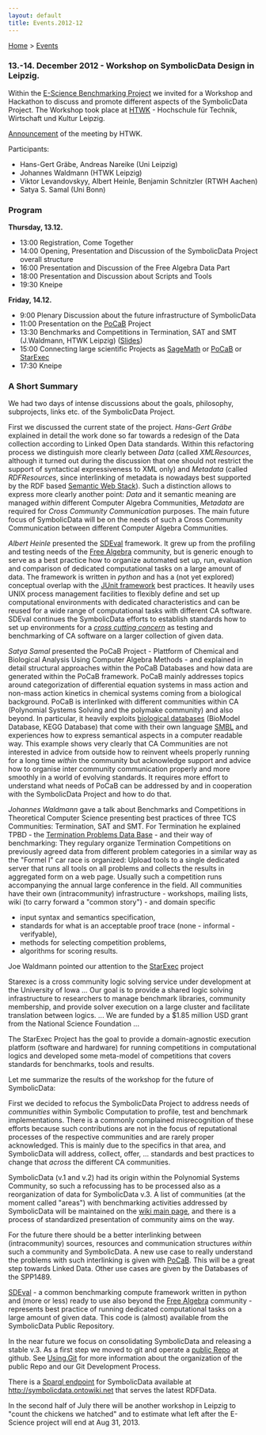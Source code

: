 ```yaml
---
layout: default
title: Events.2012-12
---
```


[Home](index "wikilink") \> [Events](Events "wikilink")

### 13.-14. December 2012 - Workshop on SymbolicData Design in Leipzig.

Within the [E-Science Benchmarking Project](Projects.EScience "wikilink") we invited for a Workshop and Hackathon to discuss and promote different aspects of the SymbolicData Project. The Workshop took place at [HTWK](http://www.htwk-leipzig.de) - Hochschule für Technik, Wirtschaft und Kultur Leipzig.

[Announcement](http://portal.imn.htwk-leipzig.de/events/workshop-on-symbolicdata-design) of the meeting by HTWK.

Participants:

-   Hans-Gert Gräbe, Andreas Nareike (Uni Leipzig)
-   Johannes Waldmann (HTWK Leipzig)
-   Viktor Levandovskyy, Albert Heinle, Benjamin Schnitzler (RTWH Aachen)
-   Satya S. Samal (Uni Bonn)

### Program

**Thursday, 13.12.**

-   13:00 Registration, Come Together
-   14:00 Opening, Presentation and Discussion of the SymbolicData Project overall structure
-   16:00 Presentation and Discussion of the Free Algebra Data Part
-   18:00 Presentation and Discussion about Scripts and Tools
-   19:30 Kneipe

**Friday, 14.12.**

-   9:00 Plenary Discussion about the future infrastructure of SymbolicData
-   11:00 Presentation on the [PoCaB](http://pocab.cg.cs.uni-bonn.de) Project
-   13:30 Benchmarks and Competitions in Termination, SAT and SMT (J.Waldmann, HTWK Leipzig) ([Slides](http://www.imn.htwk-leipzig.de/~waldmann/talk/12/sym/main.pdf))
-   15:00 Connecting large scientific Projects as [SageMath](http://www.sagemath.org/) or [PoCaB](http://pocab.cg.cs.uni-bonn.de) or [StarExec](http://www.starexec.org/starexec/public/about.jsp)
-   17:30 Kneipe

### A Short Summary

We had two days of intense discussions about the goals, philosophy, subprojects, links etc. of the SymbolicData Project.

First we discussed the current state of the project. *Hans-Gert Gräbe* explained in detail the work done so far towards a redesign of the Data collection according to Linked Open Data standards. Within this refactoring process we distinguish more clearly between *Data* (called *XMLResources*, although it turned out during the discussion that one should not restrict the support of syntactical expressiveness to XML only) and *Metadata* (called *RDFResources*, since interlinking of metadata is nowadays best supported by the RDF based [Semantic Web Stack](http://en.wikipedia.org/wiki/Semantic_Web_Stack)). Such a distinction allows to express more clearly another point: *Data* and it semantic meaning are managed *within* different Computer Algebra Communities, *Metadata* are required for *Cross Community Communication* purposes. The main future focus of SymbolicData will be on the needs of such a Cross Community Communication between different Computer Algebra Communities.

*Albert Heinle* presented the [SDEval](SDEval "wikilink") framework. It grew up from the profiling and testing needs of the [Free Algebra](FreeAlgebras "wikilink") community, but is generic enough to serve as a best practice how to organize automated set up, run, evaluation and comparison of dedicated computational tasks on a large amount of data. The framework is written in *python* and has a (not yet explored) conceptual overlap with the [JUnit framework](http://en.wikipedia.org/wiki/JUnit) best practices. It heavily uses UNIX process management facilities to flexibly define and set up computational environments with dedicated characteristics and can be reused for a wide range of computational tasks with different CA software. SDEval continues the SymbolicData efforts to establish standards how to set up environments for a *[cross cutting concern](http://en.wikipedia.org/wiki/Cross-cutting_concern)* as testing and benchmarking of CA software on a larger collection of given data.

*Satya Samal* presented the PoCaB Project - Plattform of Chemical and Biological Analysis Using Computer Algebra Methods - and explained in detail structural approaches within the PoCaB Databases and how data are generated within the PoCaB framework. PoCaB mainly addresses topics around categorization of differential equation systems in mass action and non-mass action kinetics in chemical systems coming from a biological background. PoCaB is interlinked with different communities within CA (Polynomial Systems Solving and the polymake community) and also beyond. In particular, it heavily exploits [biological databases](http://www.ebi.ac.uk/biomodels-main/) (BioModel Database, KEGG Database) that come with their own language [SMBL](http://sbml.org) and experiences how to express semantical aspects in a computer readable way. This example shows very clearly that CA Communities are not interested in advice from outside how to reinvent wheels properly running for a long time *within* the community but acknowledge support and advice how to organise inter community communication properly and more smoothly in a world of evolving standards. It requires more effort to understand what needs of PoCaB can be addressed by and in cooperation with the SymbolicData Project and how to do that.

*Johannes Waldmann* gave a talk about Benchmarks and Competitions in Theoretical Computer Science presenting best practices of three TCS Communities: Termination, SAT and SMT. For Termination he explained TPBD - the [Termination Problems Data Base](http://termination-portal.org/wiki/TPDB) - and their way of benchmarking: They regulary organize Termination Competitions on previously agreed data from different problem categories in a similar way as the "Formel I" car race is organized: Upload tools to a single dedicated server that runs all tools on all problems and collects the results in aggregated form on a web page. Usually such a competition runs accompanying the annual large conference in the field. All communities have their own (intracommunity) infrastructure - workshops, mailing lists, wiki (to carry forward a "common story") - and domain specific

-   input syntax and semantics specification,
-   standards for what is an acceptable proof trace (none - informal - verifyable),
-   methods for selecting competition problems,
-   algorithms for scoring results.

Joe Waldmann pointed our attention to the [StarExec](http://www.starexec.org/starexec/public/about.jsp) project

  
Starexec is a cross community logic solving service under development at the University of Iowa ... Our goal is to provide a shared logic solving infrastructure to researchers to manage benchmark libraries, community membership, and provide solver execution on a large cluster and facilitate translation between logics. ... We are funded by a \$1.85 million USD grant from the National Science Foundation ...

The StarExec Project has the goal to provide a domain-agnostic execution platform (software and hardware) for running competitions in computational logics and developed some meta-model of competitions that covers standards for benchmarks, tools and results.

Let me summarize the results of the workshop for the future of SymbolicData:

First we decided to refocus the SymbolicData Project to address needs of *communities* within Symbolic Computation to profile, test and benchmark implementations. There is a commonly complained misrecognition of these efforts because such contributions are not in the focus of reputational processes of the respective communities and are rarely proper acknowledged. This is mainly due to the specifics in that area, and SymbolicData will address, collect, offer, ... standards and best practices to change that *across* the different CA communities.

SymbolicData (v.1 and v.2) had its origin within the Polynomial Systems Community, so such a refocussing has to be processed also as a reorganization of data for SymbolicData v.3. A list of communities (at the moment called "areas") with benchmarking activities addressed by SymbolicData will be maintained on the [wiki main page](index "wikilink"), and there is a process of standardized presentation of community aims on the way.

For the future there should be a better interlinking between (intracommunity) sources, resources and communication structures *within* such a community and SymbolicData. A new use case to really understand the problems with such interlinking is given with [PoCaB](http://pocab.cg.cs.uni-bonn.de). This will be a great step towards Linked Data. Other use cases are given by the Databases of the SPP1489.

[SDEval](SDEval "wikilink") - a common benchmarking compute framework written in python and (more or less) ready to use also beyond the [Free Algebra](FreeAlgebras "wikilink") community - represents best practice of running dedicated computational tasks on a large amount of given data. This code is (almost) available from the SymbolicData Public Repository.

In the near future we focus on consolidating SymbolicData and releasing a stable v.3. As a first step we moved to git and operate a [public Repo](https://github.com/symbolicdata) at github. See [Using.Git](Using.Git "wikilink") for more information about the organization of the public Repo and our Git Development Process.

There is a [Sparql endpoint](http://en.wikipedia.org/wiki/SPARQL) for SymbolicData available at <http://symbolicdata.ontowiki.net> that serves the latest RDFData.

In the second half of July there will be another workshop in Leipzig to "count the chickens we hatched" and to estimate what left after the E-Science project will end at Aug 31, 2013.
